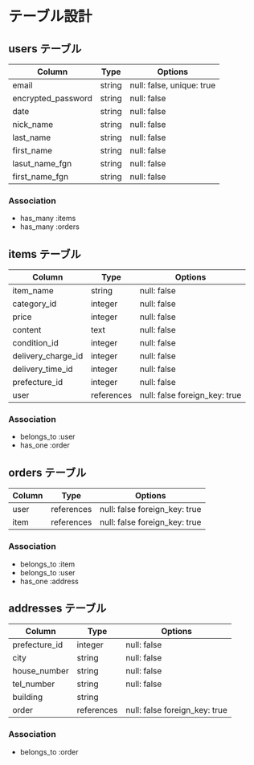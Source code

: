 # テーブル設計

## users テーブル

| Column             | Type       | Options                        |
| ------------------ | ------     | --------------------------     |
| email              | string     | null: false, unique: true      |
| encrypted_password | string     | null: false                    |
| date               | string     | null: false                    |
| nick_name          | string     | null: false                    |
| last_name          | string     | null: false                    |
| first_name         | string     | null: false                    |
| lasut_name_fgn     | string     | null: false                    |
| first_name_fgn     | string     | null: false                    |




### Association

- has_many :items
- has_many :orders



## items テーブル

| Column            | Type       | Options                        |
| -----------       | ---------- | ------------------------------ |
| item_name         | string     | null: false                    |
| category_id       | integer    | null: false                    |
| price             | integer    | null: false                    |
| content           | text       | null: false                    |
| condition_id      | integer    | null: false                    |
| delivery_charge_id| integer    | null: false                    |
| delivery_time_id  | integer    | null: false                    |
| prefecture_id     | integer    | null: false                    |
| user              | references | null: false  foreign_key: true |
### Association

- belongs_to :user
- has_one :order



## orders テーブル

| Column        | Type       | Options                        |
| ----------    | ---------- | ------------------------------ | 
| user          | references | null: false  foreign_key: true |
| item          | references | null: false  foreign_key: true |
### Association

- belongs_to :item
- belongs_to :user
- has_one    :address

## addresses テーブル

| Column           | Type       | Options                        |
| ----------       | ---------- | ------------------------------ |
| prefecture_id    | integer    | null: false                    |
| city             | string     | null: false                    |
| house_number     | string     | null: false                    |
| tel_number       | string     | null: false                    |
| building         | string     |                                |
| order            | references | null: false  foreign_key: true |
### Association

- belongs_to :order


